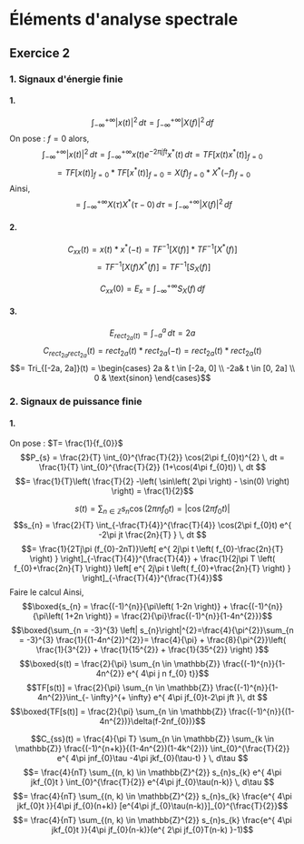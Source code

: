 # Éléments d'analyse spectrale
## Exercice 2
### 1. Signaux d'énergie finie
#### 1.
$$\int_{- \infty}^{+ \infty} \left| x(t)\right|^{2} \, dt = \int_{- \infty}^{+ \infty} \left| X(f)\right|^{2} \, df  $$
On pose : $f = 0$ alors,
$$\int_{- \infty}^{+ \infty} \left| x(t)\right|^{2} \, dt = \int_{- \infty}^{+ \infty} x(t) e^{ -2\pi jft } x^{*}(t)  \, dt = TF[x(t)x^{*}(t)]_{f = 0}$$
$$ = TF[x(t)]_{f = 0} * TF[x^{*}(t)]_{f = 0} = X(f)_{f = 0}* X^{*}(-f)_{f = 0} $$
Ainsi, 
$$= \int_{- \infty}^{+ \infty} X(\tau)X^{*}(\tau-0) \, d\tau  = \int_{- \infty}^{+ \infty} \left| X(f)\right|^{2} \, df $$

#### 2.
$$C_{xx}(t) = x(t) * x^{*}(-t) = TF^{-1}[X(f)] * TF^{-1}[X^{*}(f)] $$
$$= TF^{-1}[X(f)X^{*}(f)] = TF^{-1}[S_{X}(f)]$$


$$C_{xx}(0) = E_{x} = \int_{- \infty}^{+ \infty} 
S_{X}(f) \, df $$
#### 3.
$$E_{rect_{2a}(t)} = \int_{-a}^{a} \, dt = 2a $$
$$C_{rect_{2a}rect_{2a}}(t) = rect_{2a}(t) * rect_{2a}(-t) = rect_{2a}(t) * rect_{2a}(t) $$
$$= Tri_{[-2a, 2a]}(t) = \begin{cases}
2a & t \in [-2a, 0] \\
-2a& t \in [0, 2a] \\
0 & \text{sinon}
\end{cases}$$

### 2. Signaux de puissance finie
#### 1.
On pose : $T= \frac{1}{f_{0}}$
$$P_{s} = \frac{2}{T} \int_{0}^{\frac{T}{2}} \cos(2\pi f_{0}t)^{2} \, dt = \frac{1}{T} \int_{0}^{\frac{T}{2}} (1+\cos(4\pi f_{0}t)) \, dt  $$
$$= \frac{1}{T}\left( \frac{T}{2} -\left( \sin\left( 2\pi \right) - \sin(0) \right) \right) = \frac{1}{2}$$

$$s(t) = \sum_{n \in \mathbb{Z}} s_{n}\cos\left( 2\pi nf_{0}t \right) = \left| \cos(2\pi f_{0}t)\right| $$
$$s_{n} = \frac{2}{T} \int_{-\frac{T}{4}}^{\frac{T}{4}} \cos(2\pi f_{0}t) e^{ -2\pi jt \frac{2n}{T} } \, dt $$
$$= \frac{1}{2Tj\pi (f_{0}-2nT)}\left[ e^{ 2j\pi t \left( f_{0}-\frac{2n}{T} \right) } \right]_{-\frac{T}{4}}^{\frac{T}{4}} + \frac{1}{2j\pi T \left( f_{0}+\frac{2n}{T} \right)} \left[ e^{ 2j\pi t \left( f_{0}+\frac{2n}{T} \right) } \right]_{-\frac{T}{4}}^{\frac{T}{4}}$$
Faire le calcul
Ainsi,
$$\boxed{s_{n} =  \frac{(-1)^{n}}{\pi\left( 1-2n \right)} + \frac{(-1)^{n}}{\pi\left( 1+2n \right)} = \frac{2}{\pi}\frac{(-1)^{n}}{1-4n^{2}}}$$
$$\boxed{\sum_{n = -3}^{3} \left| s_{n}\right|^{2}=\frac{4}{\pi^{2}}\sum_{n  = -3}^{3} \frac{1}{(1-4n^{2})^{2}}= \frac{4}{\pi} + \frac{8}{\pi^{2}}\left( \frac{1}{3^{2}} + \frac{1}{15^{2}} + \frac{1}{35^{2}} \right) }$$
$$\boxed{s(t) = \frac{2}{\pi} \sum_{n \in \mathbb{Z}} \frac{(-1)^{n}}{1-4n^{2}} e^{ 4\pi j n f_{0} t}}$$
$$TF[s(t)] = \frac{2}{\pi} \sum_{n \in \mathbb{Z}} \frac{(-1)^{n}}{1-4n^{2}}\int_{- \infty}^{+ \infty}  e^{ 4\pi jf_{0}t-2\pi jft }\, dt  $$
$$\boxed{TF[s(t)] = \frac{2}{\pi}  \sum_{n \in \mathbb{Z}} \frac{(-1)^{n}}{(1-4n^{2})}\delta(f-2nf_{0})}$$

$$C_{ss}(t) = \frac{4}{\pi T} \sum_{n \in \mathbb{Z}} \sum_{k \in \mathbb{Z}} \frac{(-1)^{n+k}}{(1-4n^{2})(1-4k^{2})} \int_{0}^{\frac{T}{2}} e^{ 4\pi jnf_{0}\tau -4\pi jkf_{0}(\tau-t) } \, d\tau $$
$$= \frac{4}{nT} \sum_{(n, k) \in \mathbb{Z}^{2}} s_{n}s_{k} e^{ 4\pi jkf_{0}t } \int_{0}^{\frac{T}{2}} e^{4\pi jf_{0}\tau(n-k)} \, d\tau $$
$$= \frac{4}{nT} \sum_{(n, k) \in \mathbb{Z}^{2}} s_{n}s_{k} \frac{e^{ 4\pi jkf_{0}t }}{4\pi jf_{0}(n+k)} [e^{4\pi jf_{0}\tau(n-k)}]_{0}^{\frac{T}{2}}$$
$$=  \frac{4}{nT} \sum_{(n, k) \in \mathbb{Z}^{2}} s_{n}s_{k} \frac{e^{ 4\pi jkf_{0}t }}{4\pi jf_{0}(n-k)}(e^{ 2\pi jf_{0}T(n-k) }-1)$$
